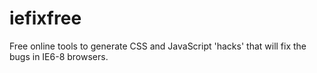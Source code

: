 <h1>iefixfree</h1>
<p>Free online tools to generate CSS and JavaScript 'hacks' that will fix the bugs in IE6-8 browsers.</p>